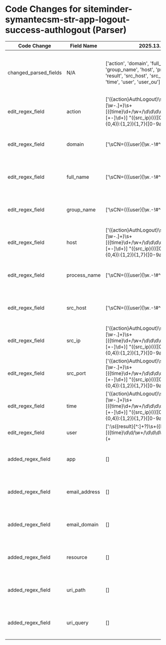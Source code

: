 # Code Changes for siteminder-symantecsm-str-app-logout-success-authlogout (Parser)

| Code Change | Field Name | 2025.13.1 | 2025.14.1 |
|-------------|------------|-----------|------------|
| changed_parsed_fields | N/A | ['action', 'domain', 'full_name', 'group_name', 'host', 'process_name', 'result', 'src_host', 'src_ip', 'src_port', 'time', 'user', 'user_ou'] | ['action', 'app', 'domain', 'email_address', 'email_domain', 'full_name', 'group_name', 'host', 'process_name', 'resource', 'result', 'src_host', 'src_ip', 'src_port', 'time', 'uri_path', 'uri_query', 'user', 'user_ou'] |
| edit_regex_field | action | ['({action}AuthLogout)\s+({host}[\w\-.]+)\s+\[({time}\d+\/\w+\/\d\d\d\d:\d\d:\d\d:\d\d [+-]\d+)\] "({src_ip}((([0-9a-fA-F.]{0,4}):{1,2}){1,7}([0-9a-fA-F]){0,4})|(((25[0-5]|(2[0-4]|1\d|[0-9]|)\d)\.?\b){4}))(:({src_port}\d+))?'] | ['({action}AuthLogout)\s+({host}[\w\-.]+)\s+\[({time}\d+\/\w+\/\d\d\d\d:\d\d:\d\d:\d\d [+-]\d+)\]\s+"({src_ip}((([0-9a-fA-F.]{0,4}):{1,2}){1,7}([0-9a-fA-F]){0,4})|(((25[0-5]|(2[0-4]|1\d|[0-9]|)\d)\.?\b){4}))(:({src_port}\d+))?\s+.*?((CN|cn)|((({email_address}([A-Za-z0-9]+[!#$%&\'+\/=?^_`~.\-])*[A-Za-z0-9]+@({email_domain}[^\]\s"\\,;\|]+\.[^\]\s"\\,;\|]+))|(({user}[\w\.\-\!\#\^\~\@\[\`]{1,40}\$?)|({full_name}[\w\s]+)|))\")\s+\"(({app}[^\s]+)\s+\S+\s+(({resource}({uri_path}[^"\s\?]+)({uri_query}\?[^"]*)*))))'] |
| edit_regex_field | domain | ['\sCN=(({user}[\w\.\-\!\#\^\~]{1,40}\$?)|({full_name}[^"\\=]+)),OU=({group_name}[^,]+),DC=({domain}[^,]+),DC=(?:[^,]+),DC=({process_name}[^\"]+)[\"\s]+({src_host}[^\"\s]+)\s+\"'] | ['\sCN=(({user}[\w\.\-\!\#\^\~\@\[\`]{1,40}\$?)|({full_name}([^=]+))),OU=({group_name}[^,]+)(.+?DC=({domain}[^,]+),DC=([^,"]+))(.?DC=({process_name}[^"]+)|["\s])+({src_host}[^\"\s]+)\s+\"'] |
| edit_regex_field | full_name | ['\sCN=(({user}[\w\.\-\!\#\^\~]{1,40}\$?)|({full_name}[^"\\=]+)),OU=({group_name}[^,]+),DC=({domain}[^,]+),DC=(?:[^,]+),DC=({process_name}[^\"]+)[\"\s]+({src_host}[^\"\s]+)\s+\"'] | ['({action}AuthLogout)\s+({host}[\w\-.]+)\s+\[({time}\d+\/\w+\/\d\d\d\d:\d\d:\d\d:\d\d [+-]\d+)\]\s+"({src_ip}((([0-9a-fA-F.]{0,4}):{1,2}){1,7}([0-9a-fA-F]){0,4})|(((25[0-5]|(2[0-4]|1\d|[0-9]|)\d)\.?\b){4}))(:({src_port}\d+))?\s+.*?((CN|cn)|((({email_address}([A-Za-z0-9]+[!#$%&\'+\/=?^_`~.\-])*[A-Za-z0-9]+@({email_domain}[^\]\s"\\,;\|]+\.[^\]\s"\\,;\|]+))|(({user}[\w\.\-\!\#\^\~\@\[\`]{1,40}\$?)|({full_name}[\w\s]+)|))\")\s+\"(({app}[^\s]+)\s+\S+\s+(({resource}({uri_path}[^"\s\?]+)({uri_query}\?[^"]*)*))))', '\sCN=(({user}[\w\.\-\!\#\^\~\@\[\`]{1,40}\$?)|({full_name}([^=]+))),OU=({group_name}[^,]+)(.+?DC=({domain}[^,]+),DC=([^,"]+))(.?DC=({process_name}[^"]+)|["\s])+({src_host}[^\"\s]+)\s+\"'] |
| edit_regex_field | group_name | ['\sCN=(({user}[\w\.\-\!\#\^\~]{1,40}\$?)|({full_name}[^"\\=]+)),OU=({group_name}[^,]+),DC=({domain}[^,]+),DC=(?:[^,]+),DC=({process_name}[^\"]+)[\"\s]+({src_host}[^\"\s]+)\s+\"'] | ['\sCN=(({user}[\w\.\-\!\#\^\~\@\[\`]{1,40}\$?)|({full_name}([^=]+))),OU=({group_name}[^,]+)(.+?DC=({domain}[^,]+),DC=([^,"]+))(.?DC=({process_name}[^"]+)|["\s])+({src_host}[^\"\s]+)\s+\"'] |
| edit_regex_field | host | ['({action}AuthLogout)\s+({host}[\w\-.]+)\s+\[({time}\d+\/\w+\/\d\d\d\d:\d\d:\d\d:\d\d [+-]\d+)\] "({src_ip}((([0-9a-fA-F.]{0,4}):{1,2}){1,7}([0-9a-fA-F]){0,4})|(((25[0-5]|(2[0-4]|1\d|[0-9]|)\d)\.?\b){4}))(:({src_port}\d+))?', ':\s({result}[^:]+?)\s+({host}\S+)\s+\[({time}\d\d\/\w+\/\d\d\d\d:\d\d:\d\d:\d\d (\+|\-)\d+)\] "\s*({user_ou}cn=({user}[\w\.\-\!\#\^\~]{1,40}\$?)[^"]*)"'] | ['({action}AuthLogout)\s+({host}[\w\-.]+)\s+\[({time}\d+\/\w+\/\d\d\d\d:\d\d:\d\d:\d\d [+-]\d+)\]\s+"({src_ip}((([0-9a-fA-F.]{0,4}):{1,2}){1,7}([0-9a-fA-F]){0,4})|(((25[0-5]|(2[0-4]|1\d|[0-9]|)\d)\.?\b){4}))(:({src_port}\d+))?\s+.*?((CN|cn)|((({email_address}([A-Za-z0-9]+[!#$%&\'+\/=?^_`~.\-])*[A-Za-z0-9]+@({email_domain}[^\]\s"\\,;\|]+\.[^\]\s"\\,;\|]+))|(({user}[\w\.\-\!\#\^\~\@\[\`]{1,40}\$?)|({full_name}[\w\s]+)|))\")\s+\"(({app}[^\s]+)\s+\S+\s+(({resource}({uri_path}[^"\s\?]+)({uri_query}\?[^"]*)*))))', ':\s({result}[^:]+?)\s+({host}\S+)\s+\[({time}\d\d\/\w+\/\d\d\d\d:\d\d:\d\d:\d\d (\+|\-)\d+)\] "\s*({user_ou}cn=({user}[\w\.\-\!\#\^\~]{1,40}\$?)[^"]*)"'] |
| edit_regex_field | process_name | ['\sCN=(({user}[\w\.\-\!\#\^\~]{1,40}\$?)|({full_name}[^"\\=]+)),OU=({group_name}[^,]+),DC=({domain}[^,]+),DC=(?:[^,]+),DC=({process_name}[^\"]+)[\"\s]+({src_host}[^\"\s]+)\s+\"'] | ['\sCN=(({user}[\w\.\-\!\#\^\~\@\[\`]{1,40}\$?)|({full_name}([^=]+))),OU=({group_name}[^,]+)(.+?DC=({domain}[^,]+),DC=([^,"]+))(.?DC=({process_name}[^"]+)|["\s])+({src_host}[^\"\s]+)\s+\"'] |
| edit_regex_field | src_host | ['\sCN=(({user}[\w\.\-\!\#\^\~]{1,40}\$?)|({full_name}[^"\\=]+)),OU=({group_name}[^,]+),DC=({domain}[^,]+),DC=(?:[^,]+),DC=({process_name}[^\"]+)[\"\s]+({src_host}[^\"\s]+)\s+\"'] | ['\sCN=(({user}[\w\.\-\!\#\^\~\@\[\`]{1,40}\$?)|({full_name}([^=]+))),OU=({group_name}[^,]+)(.+?DC=({domain}[^,]+),DC=([^,"]+))(.?DC=({process_name}[^"]+)|["\s])+({src_host}[^\"\s]+)\s+\"'] |
| edit_regex_field | src_ip | ['({action}AuthLogout)\s+({host}[\w\-.]+)\s+\[({time}\d+\/\w+\/\d\d\d\d:\d\d:\d\d:\d\d [+-]\d+)\] "({src_ip}((([0-9a-fA-F.]{0,4}):{1,2}){1,7}([0-9a-fA-F]){0,4})|(((25[0-5]|(2[0-4]|1\d|[0-9]|)\d)\.?\b){4}))(:({src_port}\d+))?'] | ['({action}AuthLogout)\s+({host}[\w\-.]+)\s+\[({time}\d+\/\w+\/\d\d\d\d:\d\d:\d\d:\d\d [+-]\d+)\]\s+"({src_ip}((([0-9a-fA-F.]{0,4}):{1,2}){1,7}([0-9a-fA-F]){0,4})|(((25[0-5]|(2[0-4]|1\d|[0-9]|)\d)\.?\b){4}))(:({src_port}\d+))?\s+.*?((CN|cn)|((({email_address}([A-Za-z0-9]+[!#$%&\'+\/=?^_`~.\-])*[A-Za-z0-9]+@({email_domain}[^\]\s"\\,;\|]+\.[^\]\s"\\,;\|]+))|(({user}[\w\.\-\!\#\^\~\@\[\`]{1,40}\$?)|({full_name}[\w\s]+)|))\")\s+\"(({app}[^\s]+)\s+\S+\s+(({resource}({uri_path}[^"\s\?]+)({uri_query}\?[^"]*)*))))'] |
| edit_regex_field | src_port | ['({action}AuthLogout)\s+({host}[\w\-.]+)\s+\[({time}\d+\/\w+\/\d\d\d\d:\d\d:\d\d:\d\d [+-]\d+)\] "({src_ip}((([0-9a-fA-F.]{0,4}):{1,2}){1,7}([0-9a-fA-F]){0,4})|(((25[0-5]|(2[0-4]|1\d|[0-9]|)\d)\.?\b){4}))(:({src_port}\d+))?'] | ['({action}AuthLogout)\s+({host}[\w\-.]+)\s+\[({time}\d+\/\w+\/\d\d\d\d:\d\d:\d\d:\d\d [+-]\d+)\]\s+"({src_ip}((([0-9a-fA-F.]{0,4}):{1,2}){1,7}([0-9a-fA-F]){0,4})|(((25[0-5]|(2[0-4]|1\d|[0-9]|)\d)\.?\b){4}))(:({src_port}\d+))?\s+.*?((CN|cn)|((({email_address}([A-Za-z0-9]+[!#$%&\'+\/=?^_`~.\-])*[A-Za-z0-9]+@({email_domain}[^\]\s"\\,;\|]+\.[^\]\s"\\,;\|]+))|(({user}[\w\.\-\!\#\^\~\@\[\`]{1,40}\$?)|({full_name}[\w\s]+)|))\")\s+\"(({app}[^\s]+)\s+\S+\s+(({resource}({uri_path}[^"\s\?]+)({uri_query}\?[^"]*)*))))'] |
| edit_regex_field | time | ['({action}AuthLogout)\s+({host}[\w\-.]+)\s+\[({time}\d+\/\w+\/\d\d\d\d:\d\d:\d\d:\d\d [+-]\d+)\] "({src_ip}((([0-9a-fA-F.]{0,4}):{1,2}){1,7}([0-9a-fA-F]){0,4})|(((25[0-5]|(2[0-4]|1\d|[0-9]|)\d)\.?\b){4}))(:({src_port}\d+))?', ':\s({result}[^:]+?)\s+({host}\S+)\s+\[({time}\d\d\/\w+\/\d\d\d\d:\d\d:\d\d:\d\d (\+|\-)\d+)\] "\s*({user_ou}cn=({user}[\w\.\-\!\#\^\~]{1,40}\$?)[^"]*)"'] | ['({action}AuthLogout)\s+({host}[\w\-.]+)\s+\[({time}\d+\/\w+\/\d\d\d\d:\d\d:\d\d:\d\d [+-]\d+)\]\s+"({src_ip}((([0-9a-fA-F.]{0,4}):{1,2}){1,7}([0-9a-fA-F]){0,4})|(((25[0-5]|(2[0-4]|1\d|[0-9]|)\d)\.?\b){4}))(:({src_port}\d+))?\s+.*?((CN|cn)|((({email_address}([A-Za-z0-9]+[!#$%&\'+\/=?^_`~.\-])*[A-Za-z0-9]+@({email_domain}[^\]\s"\\,;\|]+\.[^\]\s"\\,;\|]+))|(({user}[\w\.\-\!\#\^\~\@\[\`]{1,40}\$?)|({full_name}[\w\s]+)|))\")\s+\"(({app}[^\s]+)\s+\S+\s+(({resource}({uri_path}[^"\s\?]+)({uri_query}\?[^"]*)*))))', ':\s({result}[^:]+?)\s+({host}\S+)\s+\[({time}\d\d\/\w+\/\d\d\d\d:\d\d:\d\d:\d\d (\+|\-)\d+)\] "\s*({user_ou}cn=({user}[\w\.\-\!\#\^\~]{1,40}\$?)[^"]*)"'] |
| edit_regex_field | user | [':\s({result}[^:]+?)\s+({host}\S+)\s+\[({time}\d\d\/\w+\/\d\d\d\d:\d\d:\d\d:\d\d (\+|\-)\d+)\] "\s*({user_ou}cn=({user}[\w\.\-\!\#\^\~]{1,40}\$?)[^"]*)"', '\sCN=(({user}[\w\.\-\!\#\^\~]{1,40}\$?)|({full_name}[^"\\=]+)),OU=({group_name}[^,]+),DC=({domain}[^,]+),DC=(?:[^,]+),DC=({process_name}[^\"]+)[\"\s]+({src_host}[^\"\s]+)\s+\"'] | ['({action}AuthLogout)\s+({host}[\w\-.]+)\s+\[({time}\d+\/\w+\/\d\d\d\d:\d\d:\d\d:\d\d [+-]\d+)\]\s+"({src_ip}((([0-9a-fA-F.]{0,4}):{1,2}){1,7}([0-9a-fA-F]){0,4})|(((25[0-5]|(2[0-4]|1\d|[0-9]|)\d)\.?\b){4}))(:({src_port}\d+))?\s+.*?((CN|cn)|((({email_address}([A-Za-z0-9]+[!#$%&\'+\/=?^_`~.\-])*[A-Za-z0-9]+@({email_domain}[^\]\s"\\,;\|]+\.[^\]\s"\\,;\|]+))|(({user}[\w\.\-\!\#\^\~\@\[\`]{1,40}\$?)|({full_name}[\w\s]+)|))\")\s+\"(({app}[^\s]+)\s+\S+\s+(({resource}({uri_path}[^"\s\?]+)({uri_query}\?[^"]*)*))))', ':\s({result}[^:]+?)\s+({host}\S+)\s+\[({time}\d\d\/\w+\/\d\d\d\d:\d\d:\d\d:\d\d (\+|\-)\d+)\] "\s*({user_ou}cn=({user}[\w\.\-\!\#\^\~]{1,40}\$?)[^"]*)"', '\sCN=(({user}[\w\.\-\!\#\^\~\@\[\`]{1,40}\$?)|({full_name}([^=]+))),OU=({group_name}[^,]+)(.+?DC=({domain}[^,]+),DC=([^,"]+))(.?DC=({process_name}[^"]+)|["\s])+({src_host}[^\"\s]+)\s+\"'] |
| added_regex_field | app | [] | ['({action}AuthLogout)\s+({host}[\w\-.]+)\s+\[({time}\d+\/\w+\/\d\d\d\d:\d\d:\d\d:\d\d [+-]\d+)\]\s+"({src_ip}((([0-9a-fA-F.]{0,4}):{1,2}){1,7}([0-9a-fA-F]){0,4})|(((25[0-5]|(2[0-4]|1\d|[0-9]|)\d)\.?\b){4}))(:({src_port}\d+))?\s+.*?((CN|cn)|((({email_address}([A-Za-z0-9]+[!#$%&\'+\/=?^_`~.\-])*[A-Za-z0-9]+@({email_domain}[^\]\s"\\,;\|]+\.[^\]\s"\\,;\|]+))|(({user}[\w\.\-\!\#\^\~\@\[\`]{1,40}\$?)|({full_name}[\w\s]+)|))\")\s+\"(({app}[^\s]+)\s+\S+\s+(({resource}({uri_path}[^"\s\?]+)({uri_query}\?[^"]*)*))))'] |
| added_regex_field | email_address | [] | ['({action}AuthLogout)\s+({host}[\w\-.]+)\s+\[({time}\d+\/\w+\/\d\d\d\d:\d\d:\d\d:\d\d [+-]\d+)\]\s+"({src_ip}((([0-9a-fA-F.]{0,4}):{1,2}){1,7}([0-9a-fA-F]){0,4})|(((25[0-5]|(2[0-4]|1\d|[0-9]|)\d)\.?\b){4}))(:({src_port}\d+))?\s+.*?((CN|cn)|((({email_address}([A-Za-z0-9]+[!#$%&\'+\/=?^_`~.\-])*[A-Za-z0-9]+@({email_domain}[^\]\s"\\,;\|]+\.[^\]\s"\\,;\|]+))|(({user}[\w\.\-\!\#\^\~\@\[\`]{1,40}\$?)|({full_name}[\w\s]+)|))\")\s+\"(({app}[^\s]+)\s+\S+\s+(({resource}({uri_path}[^"\s\?]+)({uri_query}\?[^"]*)*))))'] |
| added_regex_field | email_domain | [] | ['({action}AuthLogout)\s+({host}[\w\-.]+)\s+\[({time}\d+\/\w+\/\d\d\d\d:\d\d:\d\d:\d\d [+-]\d+)\]\s+"({src_ip}((([0-9a-fA-F.]{0,4}):{1,2}){1,7}([0-9a-fA-F]){0,4})|(((25[0-5]|(2[0-4]|1\d|[0-9]|)\d)\.?\b){4}))(:({src_port}\d+))?\s+.*?((CN|cn)|((({email_address}([A-Za-z0-9]+[!#$%&\'+\/=?^_`~.\-])*[A-Za-z0-9]+@({email_domain}[^\]\s"\\,;\|]+\.[^\]\s"\\,;\|]+))|(({user}[\w\.\-\!\#\^\~\@\[\`]{1,40}\$?)|({full_name}[\w\s]+)|))\")\s+\"(({app}[^\s]+)\s+\S+\s+(({resource}({uri_path}[^"\s\?]+)({uri_query}\?[^"]*)*))))'] |
| added_regex_field | resource | [] | ['({action}AuthLogout)\s+({host}[\w\-.]+)\s+\[({time}\d+\/\w+\/\d\d\d\d:\d\d:\d\d:\d\d [+-]\d+)\]\s+"({src_ip}((([0-9a-fA-F.]{0,4}):{1,2}){1,7}([0-9a-fA-F]){0,4})|(((25[0-5]|(2[0-4]|1\d|[0-9]|)\d)\.?\b){4}))(:({src_port}\d+))?\s+.*?((CN|cn)|((({email_address}([A-Za-z0-9]+[!#$%&\'+\/=?^_`~.\-])*[A-Za-z0-9]+@({email_domain}[^\]\s"\\,;\|]+\.[^\]\s"\\,;\|]+))|(({user}[\w\.\-\!\#\^\~\@\[\`]{1,40}\$?)|({full_name}[\w\s]+)|))\")\s+\"(({app}[^\s]+)\s+\S+\s+(({resource}({uri_path}[^"\s\?]+)({uri_query}\?[^"]*)*))))'] |
| added_regex_field | uri_path | [] | ['({action}AuthLogout)\s+({host}[\w\-.]+)\s+\[({time}\d+\/\w+\/\d\d\d\d:\d\d:\d\d:\d\d [+-]\d+)\]\s+"({src_ip}((([0-9a-fA-F.]{0,4}):{1,2}){1,7}([0-9a-fA-F]){0,4})|(((25[0-5]|(2[0-4]|1\d|[0-9]|)\d)\.?\b){4}))(:({src_port}\d+))?\s+.*?((CN|cn)|((({email_address}([A-Za-z0-9]+[!#$%&\'+\/=?^_`~.\-])*[A-Za-z0-9]+@({email_domain}[^\]\s"\\,;\|]+\.[^\]\s"\\,;\|]+))|(({user}[\w\.\-\!\#\^\~\@\[\`]{1,40}\$?)|({full_name}[\w\s]+)|))\")\s+\"(({app}[^\s]+)\s+\S+\s+(({resource}({uri_path}[^"\s\?]+)({uri_query}\?[^"]*)*))))'] |
| added_regex_field | uri_query | [] | ['({action}AuthLogout)\s+({host}[\w\-.]+)\s+\[({time}\d+\/\w+\/\d\d\d\d:\d\d:\d\d:\d\d [+-]\d+)\]\s+"({src_ip}((([0-9a-fA-F.]{0,4}):{1,2}){1,7}([0-9a-fA-F]){0,4})|(((25[0-5]|(2[0-4]|1\d|[0-9]|)\d)\.?\b){4}))(:({src_port}\d+))?\s+.*?((CN|cn)|((({email_address}([A-Za-z0-9]+[!#$%&\'+\/=?^_`~.\-])*[A-Za-z0-9]+@({email_domain}[^\]\s"\\,;\|]+\.[^\]\s"\\,;\|]+))|(({user}[\w\.\-\!\#\^\~\@\[\`]{1,40}\$?)|({full_name}[\w\s]+)|))\")\s+\"(({app}[^\s]+)\s+\S+\s+(({resource}({uri_path}[^"\s\?]+)({uri_query}\?[^"]*)*))))'] |